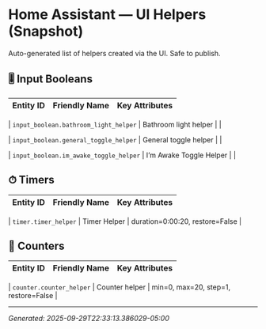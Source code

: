 # Home Assistant — UI Helpers (Snapshot)
Auto-generated list of helpers created via the UI. Safe to publish.






## 🎚 Input Booleans
| Entity ID | Friendly Name | Key Attributes |
|---|---|---|




| `input_boolean.bathroom_light_helper` | Bathroom light helper |  |




| `input_boolean.general_toggle_helper` | General toggle helper |  |




| `input_boolean.im_awake_toggle_helper` | I’m Awake Toggle Helper |  |





















## ⏱ Timers
| Entity ID | Friendly Name | Key Attributes |
|---|---|---|




| `timer.timer_helper` | Timer Helper | duration=0:00:20, restore=False |






## 🔁 Counters
| Entity ID | Friendly Name | Key Attributes |
|---|---|---|




| `counter.counter_helper` | Counter helper | min=0, max=20, step=1, restore=False |





---
_Generated: 2025-09-29T22:33:13.386029-05:00_
